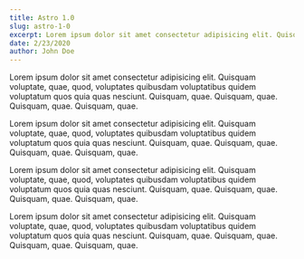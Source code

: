 ```yaml
---
title: Astro 1.0
slug: astro-1-0
excerpt: Lorem ipsum dolor sit amet consectetur adipisicing elit. Quisquam voluptate, quae, quod, voluptates quibusdam voluptatibus quidem voluptatum quos quia quas nesciunt. Quisquam, quae. Quisquam, quae. Quisquam, quae. Quisquam, quae.
date: 2/23/2020
author: John Doe
---
```


Lorem ipsum dolor sit amet consectetur adipisicing elit. Quisquam
voluptate, quae, quod, voluptates quibusdam voluptatibus quidem
voluptatum quos quia quas nesciunt. Quisquam, quae. Quisquam, quae.
Quisquam, quae. Quisquam, quae.

Lorem ipsum dolor sit amet consectetur adipisicing elit. Quisquam
voluptate, quae, quod, voluptates quibusdam voluptatibus quidem
voluptatum quos quia quas nesciunt. Quisquam, quae. Quisquam, quae.
Quisquam, quae. Quisquam, quae.

Lorem ipsum dolor sit amet consectetur adipisicing elit. Quisquam
voluptate, quae, quod, voluptates quibusdam voluptatibus quidem
voluptatum quos quia quas nesciunt. Quisquam, quae. Quisquam, quae.
Quisquam, quae. Quisquam, quae.

Lorem ipsum dolor sit amet consectetur adipisicing elit. Quisquam
voluptate, quae, quod, voluptates quibusdam voluptatibus quidem
voluptatum quos quia quas nesciunt. Quisquam, quae. Quisquam, quae.
Quisquam, quae. Quisquam, quae.

